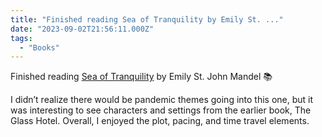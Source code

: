 ```yaml
---
title: "Finished reading Sea of Tranquility by Emily St. ..."
date: "2023-09-02T21:56:11.000Z"
tags: 
  - "Books"
---
```


Finished reading [Sea of Tranquility](https://micro.blog/books/9780593321454) by Emily St. John Mandel 📚

I didn’t realize there would be pandemic themes going into this one, but it was interesting to see characters and settings from the earlier book, The Glass Hotel. Overall, I enjoyed the plot, pacing, and time travel elements.
